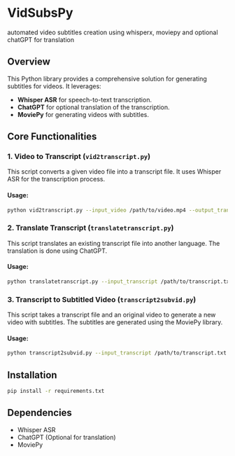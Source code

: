 # VidSubsPy
automated video subtitles creation using whisperx, moviepy and optional chatGPT for translation


## Overview

This Python library provides a comprehensive solution for generating subtitles for videos. It leverages:

- **Whisper ASR** for speech-to-text transcription.
- **ChatGPT** for optional translation of the transcription.
- **MoviePy** for generating videos with subtitles.

## Core Functionalities

### 1. Video to Transcript (`vid2transcript.py`)

This script converts a given video file into a transcript file. It uses Whisper ASR for the transcription process.

#### Usage:

```bash
python vid2transcript.py --input_video /path/to/video.mp4 --output_transcript /path/to/transcript.txt
```

### 2. Translate Transcript (`translatetranscript.py`)

This script translates an existing transcript file into another language. The translation is done using ChatGPT.

#### Usage:

```bash
python translatetranscript.py --input_transcript /path/to/transcript.txt --output_transcript /path/to/translated_transcript.txt --target_language es
```

### 3. Transcript to Subtitled Video (`transcript2subvid.py`)

This script takes a transcript file and an original video to generate a new video with subtitles. The subtitles are generated using the MoviePy library.

#### Usage:

```bash
python transcript2subvid.py --input_transcript /path/to/transcript.txt --input_video /path/to/video.mp4 --output_video /path/to/video_with_subtitles.mp4
```

## Installation

```bash
pip install -r requirements.txt
```

## Dependencies

- Whisper ASR
- ChatGPT (Optional for translation)
- MoviePy

